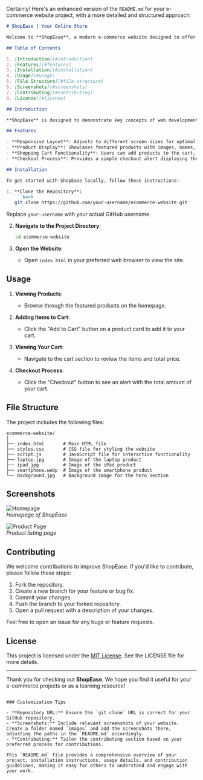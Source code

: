 Certainly! Here's an enhanced version of the `README.md` for your e-commerce website project, with a more detailed and structured approach:

```markdown
# ShopEase | Your Online Store

Welcome to **ShopEase**, a modern e-commerce website designed to offer a seamless shopping experience. This project showcases the integration of HTML, CSS, and JavaScript to create a responsive and user-friendly online store.

## Table of Contents

1. [Introduction](#introduction)
2. [Features](#features)
3. [Installation](#installation)
4. [Usage](#usage)
5. [File Structure](#file-structure)
6. [Screenshots](#screenshots)
7. [Contributing](#contributing)
8. [License](#license)

## Introduction

**ShopEase** is designed to demonstrate key concepts of web development for an e-commerce platform. It includes features such as a product listing, a shopping cart, and a checkout system. The design is responsive, ensuring compatibility across various devices.

## Features

- **Responsive Layout**: Adjusts to different screen sizes for optimal viewing on desktops, tablets, and smartphones.
- **Product Display**: Showcases featured products with images, names, and prices.
- **Shopping Cart Functionality**: Users can add products to the cart, view the cart contents, and see the total price.
- **Checkout Process**: Provides a simple checkout alert displaying the total amount.

## Installation

To get started with ShopEase locally, follow these instructions:

1. **Clone the Repository**:
   ```bash
   git clone https://github.com/your-username/ecommerce-website.git
   ```
   Replace `your-username` with your actual GitHub username.

2. **Navigate to the Project Directory**:
   ```bash
   cd ecommerce-website
   ```

3. **Open the Website**:
   - Open `index.html` in your preferred web browser to view the site.

## Usage

1. **Viewing Products**:
   - Browse through the featured products on the homepage.

2. **Adding Items to Cart**:
   - Click the "Add to Cart" button on a product card to add it to your cart.

3. **Viewing Your Cart**:
   - Navigate to the cart section to review the items and total price.

4. **Checkout Process**:
   - Click the "Checkout" button to see an alert with the total amount of your cart.

## File Structure

The project includes the following files:

```
ecommerce-website/
│
├── index.html       # Main HTML file
├── styles.css       # CSS file for styling the website
├── script.js        # JavaScript file for interactive functionality
├── laptop.jpg       # Image of the laptop product
├── ipad.jpg         # Image of the iPad product
├── smartphone.webp  # Image of the smartphone product
└── Background.jpg   # Background image for the hero section
```

## Screenshots

![Homepage](images/homepage-screenshot.png)  
*Homepage of ShopEase*

![Product Page](images/product-page-screenshot.png)  
*Product listing page*

## Contributing

We welcome contributions to improve ShopEase. If you'd like to contribute, please follow these steps:

1. Fork the repository.
2. Create a new branch for your feature or bug fix.
3. Commit your changes.
4. Push the branch to your forked repository.
5. Open a pull request with a description of your changes.

Feel free to open an issue for any bugs or feature requests.

## License

This project is licensed under the [MIT License](LICENSE). See the LICENSE file for more details.

---

Thank you for checking out **ShopEase**. We hope you find it useful for your e-commerce projects or as a learning resource!
```

### Customization Tips

- **Repository URL:** Ensure the `git clone` URL is correct for your GitHub repository.
- **Screenshots:** Include relevant screenshots of your website. Create a folder named `images` and add the screenshots there, adjusting the paths in the `README.md` accordingly.
- **Contributing:** Tailor the contributing section based on your preferred process for contributions.

This `README.md` file provides a comprehensive overview of your project, installation instructions, usage details, and contribution guidelines, making it easy for others to understand and engage with your work.
